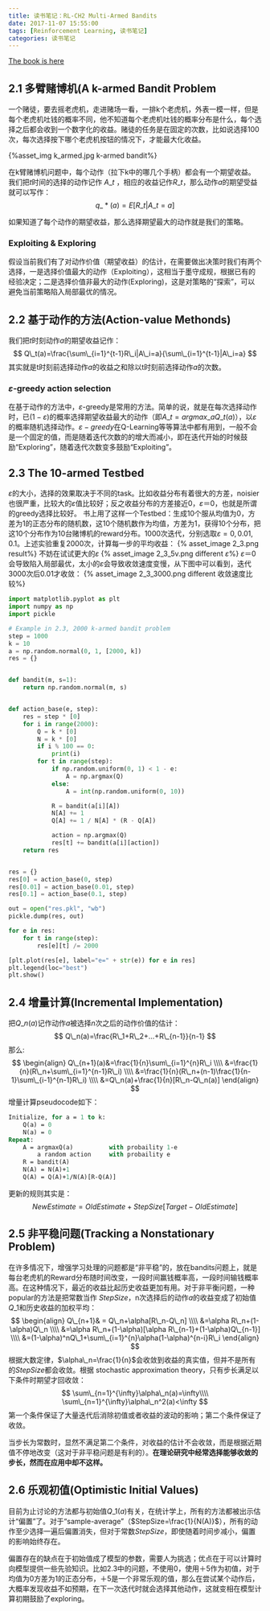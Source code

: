 ```yaml
---
title: 读书笔记：RL-CH2 Multi-Armed Bandits
date: 2017-11-07 15:55:00
tags: [Reinforcement Learning, 读书笔记]
categories: 读书笔记
---
```

[The book is here][1]
## 2.1 多臂赌博机(A k-armed Bandit Problem

一个赌徒，要去摇老虎机，走进赌场一看，一排k个老虎机，外表一模一样，但是每个老虎机吐钱的概率不同，他不知道每个老虎机吐钱的概率分布是什么，每个选择之后都会收到一个数字化的收益。赌徒的任务是在固定的次数，比如说选择100次，每次选择按下哪个老虎机按钮的情况下，才能最大化收益。

{%asset_img k_armed.jpg k-armed bandit%}

在k臂赌博机问题中，每个动作（拉下k中的哪几个手柄）都会有一个期望收益。我们把$t$时间的选择的动作记作 $A\_t$ ，相应的收益记作$R\_t$，那么动作$a$的期望受益就可以写作：
$$
q\_*(a)=E[R\_t|A\_t=a]
$$

如果知道了每个动作的期望收益，那么选择期望最大的动作就是我们的策略。

<!--more-->

### Exploiting & Exploring

假设当前我们有了对动作价值（期望收益）的估计，在需要做出决策时我们有两个选择，一是选择价值最大的动作（Exploiting），这相当于墨守成规，根据已有的经验决定；二是选择价值非最大的动作(Exploring)，这是对策略的“探索”，可以避免当前策略陷入局部最优的情况。

## 2.2 基于动作的方法(Action-value Methonds)

我们把$t$时刻动作$a$的期望收益记作：
$$
Q\_t(a)=\frac{\sum\_{i=1}^{t-1}R\_i|A\_i=a}{\sum\_{i=1}^{t-1}|A\_i=a}
$$
其实就是t时刻前选择动作$a$的收益之和除以t时刻前选择动作$a$的次数。

### $\varepsilon$-greedy action selection

在基于动作的方法中，$\varepsilon$-greedy是常用的方法。简单的说，就是在每次选择动作时，已$(1-\varepsilon)$的概率选择期望收益最大的动作（即$A\_t={argmax}\_aQ\_t(a)$），以$\varepsilon$的概率随机选择动作。$\varepsilon-greedy$在Q-Learning等等算法中都有用到，一般不会是一个固定的值，而是随着迭代次数的的增大而减小，即在迭代开始的时候鼓励“Exploring”，随着迭代次数变多鼓励“Exploiting”。

## 2.3 The 10-armed Testbed

$\varepsilon$的大小，选择的效果取决于不同的task。比如收益分布有着很大的方差，noisier也很严重，比较大的$\varepsilon$值比较好；反之收益分布的方差接近0，$\varepsilon＝0$，也就是所谓的greedy选择比较好。
书上用了这样一个Testbed：生成10个服从均值为0，方差为1的正态分布的随机数，这10个随机数作为均值，方差为1，获得10个分布，把这10个分布作为10台赌博机的reward分布。1000次迭代，分别选取$\varepsilon=0, 0.01, 0.1$。上述实验重复2000次，计算每一步的平均收益：
{% asset_image 2_3.png result%}
不妨在试试更大的$\varepsilon$
{% asset_image 2_3_5v.png different $\varepsilon$%}
$\varepsilon＝0$会导致陷入局部最优，太小的$\varepsilon$会导致收敛速度变慢，从下图中可以看到，迭代3000次后0.01才收敛：
{% asset_image 2_3_3000.png different 收敛速度比较%}

```python
import matplotlib.pyplot as plt
import numpy as np
import pickle

# Example in 2.3, 2000 k-armed bandit problem
step = 1000
k = 10
a = np.random.normal(0, 1, [2000, k])
res = {}


def bandit(m, s=1):
    return np.random.normal(m, s)


def action_base(e, step):
    res = step * [0]
    for i in range(2000):
        Q = k * [0]
        N = k * [0]
        if i % 100 == 0:
            print(i)
        for t in range(step):
            if np.random.uniform(0, 1) < 1 - e:
                A = np.argmax(Q)
            else:
                A = int(np.random.uniform(0, 10))

            R = bandit(a[i][A])
            N[A] += 1
            Q[A] += 1 / N[A] * (R - Q[A])

            action = np.argmax(Q)
            res[t] += bandit(a[i][action])
    return res


res = {}
res[0] = action_base(0, step)
res[0.01] = action_base(0.01, step)
res[0.1] = action_base(0.1, step)

out = open("res.pkl", "wb")
pickle.dump(res, out)

for e in res:
    for t in range(step):
        res[e][t] /= 2000

[plt.plot(res[e], label="e=" + str(e)) for e in res]
plt.legend(loc="best")
plt.show()
```

## 2.4 增量计算(Incremental Implementation)

把$Q\_n(a)$记作动作$a$被选择$n$次之后的动作价值的估计：
$$
Q\_n(a)=\frac{R\_1+R\_2+...+R\_{n-1}}{n-1}
$$
那么:
$$
\begin{align}
Q\_{n+1}(a)&=\frac{1}{n}\sum\_{i=1}^{n}R\_i \\\\
&=\frac{1}{n}(R\_n+\sum\_{i=1}^{n-1}R\_i) \\\\
&=\frac{1}{n}(R\_n+(n-1)\frac{1}{n-1}\sum\_{i-1}^{n-1}R\_i) \\\\
&=Q\_n(a)+\frac{1}{n}[R\_n-Q\_n(a)]
\end{align}
$$
增量计算pseudocode如下：

```pascal
Initialize, for a = 1 to k:
    Q(a) = 0
    N(a) = 0
Repeat:
    A = argmaxQ(a)          with probaility 1-e
        a random action     with probaility e
    R = bandit(A)
    N(A) = N(A)+1
    Q(A) = Q(A)+1/N(A)[R-Q(A)]
```

更新的规则其实是：
$$
NewEstimate = OldEstimate+StepSize[Target-OldEstimate]
$$

## 2.5 非平稳问题(Tracking a Nonstationary Problem)

在许多情况下，增强学习处理的问题都是“非平稳”的，放在bandits问题上，就是每台老虎机的Reward分布随时间改变，一段时间赢钱概率高，一段时间输钱概率高。在这种情况下，最近的收益比起历史收益更加有用。对于非平衡问题，一种popular的方法是把常数当作 $StepSize$，n次选择后的动作$a$的收益变成了初始值$Q\_1$和历史收益的加权平均：
$$
\begin{align}
Q\_{n+1}& = Q\_n+\alpha[R\_n-Q\_n] \\\\
&=\alpha R\_n+(1-\alpha)Q\_n \\\\
&=\alpha R\_n+(1-\alpha)[\alpha R\_{n-1}+(1-\alpha)Q\_{n-1}] \\\\
&=(1-\alpha)^nQ\_1+\sum\_{i=1}^{n}\alpha(1-\alpha)^{n-i}R\_i
\end{align}
$$
根据大数定律，$\alpha\_n=\frac{1}{n}$会收敛到收益的真实值，但并不是所有的$StepSize$都会收敛。根据    stochastic approximation theory，只有步长满足以下条件时期望才回收敛：
$$
\sum\_{n=1}^{\infty}\alpha\_n(a)=\infty\\\\
\sum\_{n=1}^{\infty}\alpha\_n^2(a)<\infty
$$
第一个条件保证了大量迭代后消除初值或者收益的波动的影响；第二个条件保证了收敛。

当步长为常数时，显然不满足第二个条件，对收益的估计不会收敛，而是根据近期值不停地改变（这对于非平稳问题是有利的）。**在理论研究中经常选择能够收敛的步长，然而在应用中却不这样。**

## 2.6 乐观初值(Optimistic Initial Values)

目前为止讨论的方法都与初始值$Q\_1(a)​$有关，在统计学上，所有的方法都被出示估计“偏置”了。对于“sample-average”（$StepSize=\frac{1}{N(A)}​$），所有的动作至少选择一遍后偏置消失，但对于常数$StepSize​$，即使随着时间步减小，偏置的影响始终存在。

偏置存在的缺点在于初始值成了模型的参数，需要人为挑选；优点在于可以计算时向模型提供一些先验知识。比如2.3中的问题，不使用0，使用＋5作为初值，对于均值为0方差为1的正态分布，＋5是一个非常乐观的值，那么在尝试某个动作后，大概率发现收益不如预期，在下一次迭代时就会选择其他动作，这就变相在模型计算初期鼓励了exploring。

[1]: https://github.com/i4never/i4never.github.io/blob/master/appendix/reinforcement_learning_an_introduction.pdf